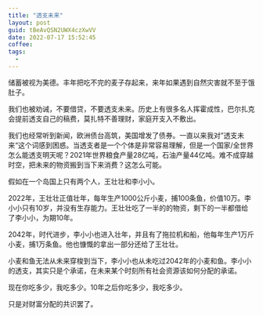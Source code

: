 ```yaml
---
title: "透支未来"
layout: post
guid: tBeAvQSN2UWX4czXwVV
date: 2022-07-17 15:52:45
coffee:
tags:
  -
---
```


储蓄被视为美德。丰年把吃不完的麦子存起来，来年如果遇到自然灾害就不至于饿肚子。

我们也被劝诫，不要借贷，不要透支未来。历史上有很多名人挥霍成性，巴尔扎克会提前透支自己的稿费，莫扎特不善理财，家庭开支入不敷出。

我们也经常听到新闻，欧洲债台高筑，美国增发了债券。一直以来我对”透支未来“这个词感到困惑。当透支者是一个个体是非常容易理解，但是一个国家/全世界怎么能透支明天呢？2021年世界粮食产量28亿吨，石油产量44亿吨。难不成穿越时空，把未来的物资搬到当下来消费？这怎么可能。

假如在一个岛国上只有两个人，王壮壮和李小小。

2022年，王壮壮正值壮年，每年生产1000公斤小麦，捕100条鱼，价值10万。李小小只有10岁，并没有生存能力。王壮壮吃了一半的的物资，剩下的一半都借给了李小小，为期10年。

2042年，时代进步，李小小也进入壮年，并且有了拖拉机和船，他每年生产1万斤小麦，捕1万条鱼。他也慷慨的拿出一部分还给了王壮壮。

小麦和鱼无法从未来穿梭到当下，李小小也从未吃过2042年的小麦和鱼。李小小的透支，其实只是个承诺，在未来某个时刻所有社会资源该如何分配的承诺。

现在你吃多少，我吃多少。10年之后你吃多少，我吃多少。

只是对财富分配的共识罢了。



